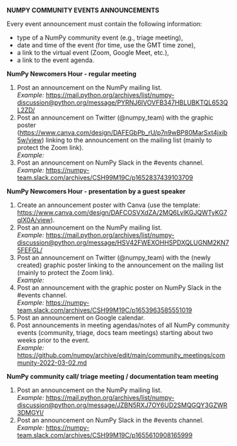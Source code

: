 **NUMPY COMMUNITY EVENTS ANNOUNCEMENTS**

Every event announcement must contain the following information:
- type of a NumPy community event (e.g., triage meeting),
- date and time of the event (for time, use the GMT time zone),
- a link to the virtual event (Zoom, Google Meet, etc.),
- a link to the event agenda.

**NumPy Newcomers Hour - regular meeting**

1. Post an announcement on the NumPy mailing list.</br>
*Example:* https://mail.python.org/archives/list/numpy-discussion@python.org/message/PYRNJ6IVOVFB347HBLUBKTQL653QL2ZD/
2. Post an announcement on Twitter (@numpy_team) with the graphic poster
(https://www.canva.com/design/DAFEGbPb_rU/p7n9wBP80MarSxt4jxib5w/view) linking to the announcement 
on the mailing list (mainly to protect the Zoom link).</br> 
*Example:*
3. Post an announcement on NumPy Slack in the #events channel.</br> 
*Example:* https://numpy-team.slack.com/archives/CSH99M19C/p1652837439103709


**NumPy Newcomers Hour - presentation by a guest speaker**

1. Create an announcement poster with Canva (use the template: https://www.canva.com/design/DAFCOSVXdZA/2MQ6LylKGJQWTyKG7qlX0A/view).
2. Post an announcement on the NumPy mailing list.</br> 
*Example:* https://mail.python.org/archives/list/numpy-discussion@python.org/message/HSV42FWEXOHHSPDXQLUGNM2KN75FEFGL/
3. Post an announcement on Twitter (@numpy_team) with the (newly created) graphic poster linking to the announcement 
on the mailing list (mainly to protect the Zoom link).</br> 
*Example:*
4. Post an announcement with the graphic poster on NumPy Slack in the #events channel.</br> 
*Example:* https://numpy-team.slack.com/archives/CSH99M19C/p1653963585551019
5. Post an announcement on Google calendar.
6. Post announcements in meeting agendas/notes of all NumPy community events (community, triage, 
docs team meetings) starting about two weeks prior to the event.</br> 
*Example:* https://github.com/numpy/archive/edit/main/community_meetings/community-2022-03-02.md

**NumPy community call/ triage meeting / documentation team meeting**

1. Post an announcement on the NumPy mailing list.</br> 
*Example:* https://mail.python.org/archives/list/numpy-discussion@python.org/message/JZBN5RXJ7OY6UD2SMQGQY3GZWR3DMGYI/
2. Post an announcement on NumPy Slack in the #events channel.</br>
*Example:* https://numpy-team.slack.com/archives/CSH99M19C/p1655610908165999
